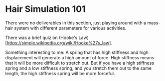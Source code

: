 # Hair Simulation 101

There were no deliverables in this section, just playing around with a mass-hair system with different parameters for various activities. 

There was a brief quiz on (Hooke's Law)[https://simple.wikipedia.org/wiki/Hooke%27s_law].

Something interesting to me: A spring that has high stiffness and high displacement will generate a high amount of force. High stiffness means that it will be more difficult to stretch out. But if you have a high stiffness spring and a low stiffness spring, and you stretch them out to the same length, the high stiffness spring will be more forceful. 
